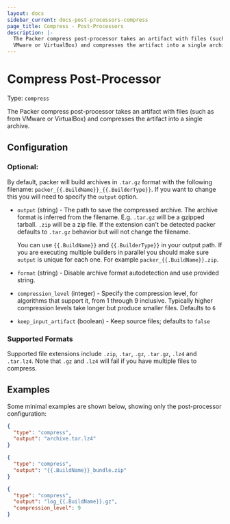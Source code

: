 ```yaml
---
layout: docs
sidebar_current: docs-post-processors-compress
page_title: Compress - Post-Processors
description: |-
  The Packer compress post-processor takes an artifact with files (such as from
  VMware or VirtualBox) and compresses the artifact into a single archive.
---
```


# Compress Post-Processor

Type: `compress`

The Packer compress post-processor takes an artifact with files (such as from
VMware or VirtualBox) and compresses the artifact into a single archive.

## Configuration

### Optional:

By default, packer will build archives in `.tar.gz` format with the following
filename: `packer_{{.BuildName}}_{{.BuilderType}}`. If you want to change this
you will need to specify the `output` option.

- `output` (string) - The path to save the compressed archive. The archive
    format is inferred from the filename. E.g. `.tar.gz` will be a
    gzipped tarball. `.zip` will be a zip file. If the extension can't be
    detected packer defaults to `.tar.gz` behavior but will not change
    the filename.

    You can use `{{.BuildName}}` and `{{.BuilderType}}` in your output path. If
    you are executing multiple builders in parallel you should make sure
    `output` is unique for each one. For example `packer_{{.BuildName}}.zip`.

- `format` (string) - Disable archive format autodetection and use provided
    string.

- `compression_level` (integer) - Specify the compression level, for
    algorithms that support it, from 1 through 9 inclusive. Typically higher
    compression levels take longer but produce smaller files. Defaults to `6`

- `keep_input_artifact` (boolean) - Keep source files; defaults to `false`

### Supported Formats

Supported file extensions include `.zip`, `.tar`, `.gz`, `.tar.gz`, `.lz4` and
`.tar.lz4`. Note that `.gz` and `.lz4` will fail if you have multiple files to
compress.

## Examples

Some minimal examples are shown below, showing only the post-processor
configuration:

```json
{
  "type": "compress",
  "output": "archive.tar.lz4"
}
```

```json
{
  "type": "compress",
  "output": "{{.BuildName}}_bundle.zip"
}
```

```json
{
  "type": "compress",
  "output": "log_{{.BuildName}}.gz",
  "compression_level": 9
}
```
